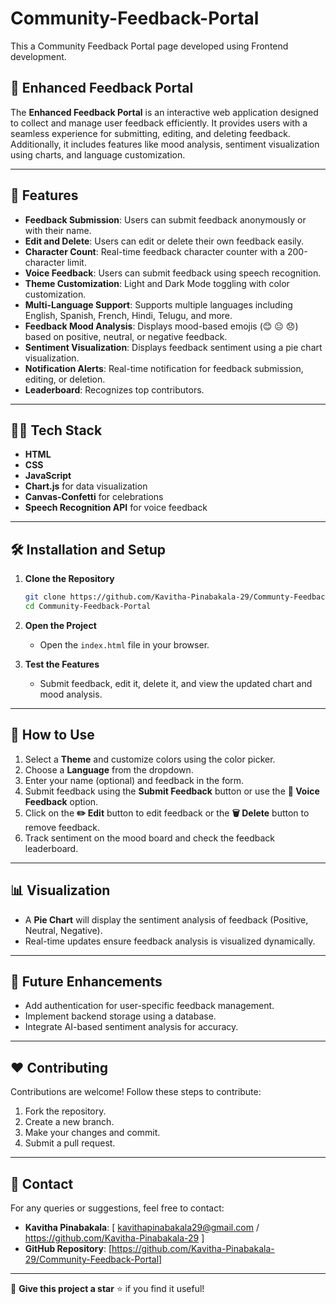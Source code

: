 # Community-Feedback-Portal
This a Community Feedback Portal page developed using Frontend development.
## 📝 **Enhanced Feedback Portal**

The **Enhanced Feedback Portal** is an interactive web application designed to collect and manage user feedback efficiently. It provides users with a seamless experience for submitting, editing, and deleting feedback. Additionally, it includes features like mood analysis, sentiment visualization using charts, and language customization.

---

## 🚀 **Features**

- **Feedback Submission**: Users can submit feedback anonymously or with their name.  
- **Edit and Delete**: Users can edit or delete their own feedback easily.  
- **Character Count**: Real-time feedback character counter with a 200-character limit.  
- **Voice Feedback**: Users can submit feedback using speech recognition.  
- **Theme Customization**: Light and Dark Mode toggling with color customization.  
- **Multi-Language Support**: Supports multiple languages including English, Spanish, French, Hindi, Telugu, and more.  
- **Feedback Mood Analysis**: Displays mood-based emojis (😊 😐 😞) based on positive, neutral, or negative feedback.  
- **Sentiment Visualization**: Displays feedback sentiment using a pie chart visualization.  
- **Notification Alerts**: Real-time notification for feedback submission, editing, or deletion.  
- **Leaderboard**: Recognizes top contributors.  

---

## 🧑‍💻 **Tech Stack**
- **HTML**  
- **CSS**  
- **JavaScript**  
- **Chart.js** for data visualization  
- **Canvas-Confetti** for celebrations  
- **Speech Recognition API** for voice feedback  

---

## 🛠 **Installation and Setup**
1. **Clone the Repository**  
    ```bash
    git clone https://github.com/Kavitha-Pinabakala-29/Communty-Feedback-Portal.git
    cd Community-Feedback-Portal
    ```
2. **Open the Project**  
    - Open the `index.html` file in your browser.  

3. **Test the Features**  
    - Submit feedback, edit it, delete it, and view the updated chart and mood analysis.

---

## 🎯 **How to Use**
1. Select a **Theme** and customize colors using the color picker.  
2. Choose a **Language** from the dropdown.  
3. Enter your name (optional) and feedback in the form.  
4. Submit feedback using the **Submit Feedback** button or use the **🎤 Voice Feedback** option.  
5. Click on the **✏️ Edit** button to edit feedback or the **🗑️ Delete** button to remove feedback.  
6. Track sentiment on the mood board and check the feedback leaderboard.

---

## 📊 **Visualization**
- A **Pie Chart** will display the sentiment analysis of feedback (Positive, Neutral, Negative).  
- Real-time updates ensure feedback analysis is visualized dynamically.  

---

## 🤖 **Future Enhancements**
- Add authentication for user-specific feedback management.  
- Implement backend storage using a database.  
- Integrate AI-based sentiment analysis for accuracy.  

---

## ❤️ **Contributing**
Contributions are welcome! Follow these steps to contribute:
1. Fork the repository.  
2. Create a new branch.  
3. Make your changes and commit.  
4. Submit a pull request.  

---

## 📧 **Contact**
For any queries or suggestions, feel free to contact:  
- **Kavitha Pinabakala**: [ kavithapinabakala29@gmail.com / https://github.com/Kavitha-Pinabakala-29 ]  
- **GitHub Repository**: [https://github.com/Kavitha-Pinabakala-29/Community-Feedback-Portal]
---

🌟 **Give this project a star** ⭐ if you find it useful!
